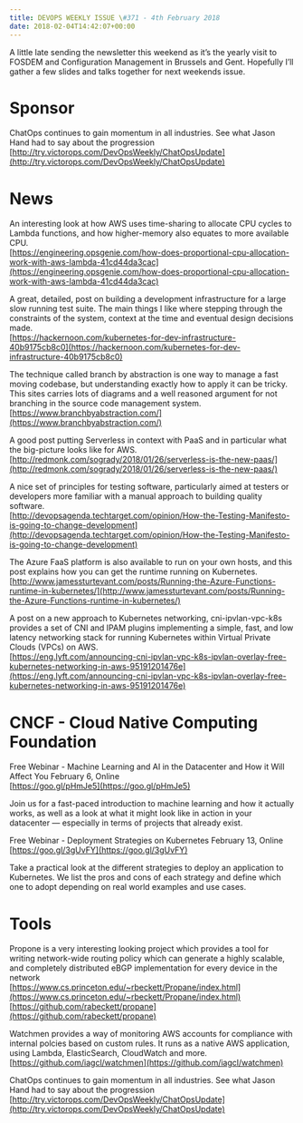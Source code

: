 ```yaml
---
title: DEVOPS WEEKLY ISSUE \#371 - 4th February 2018 
date: 2018-02-04T14:42:07+00:00
---
```


A little late sending the newsletter this weekend as it’s the yearly visit to FOSDEM and Configuration Management in Brussels and Gent. Hopefully I’ll gather a few slides and talks together for next weekends issue.


Sponsor
======

ChatOps continues to gain momentum in all industries. See what Jason Hand had to say about the progression
<br>[http://try.victorops.com/DevOpsWeekly/ChatOpsUpdate](http://try.victorops.com/DevOpsWeekly/ChatOpsUpdate)


News
====

An interesting look at how AWS uses time-sharing to allocate CPU cycles to Lambda functions, and how higher-memory also equates to more available CPU.
<br>[https://engineering.opsgenie.com/how-does-proportional-cpu-allocation-work-with-aws-lambda-41cd44da3cac](https://engineering.opsgenie.com/how-does-proportional-cpu-allocation-work-with-aws-lambda-41cd44da3cac)


A great, detailed, post on building a development infrastructure for a large slow running test suite. The main things I like where stepping through the constraints of the system, context at the time and eventual design decisions made.
<br>[https://hackernoon.com/kubernetes-for-dev-infrastructure-40b9175cb8c0](https://hackernoon.com/kubernetes-for-dev-infrastructure-40b9175cb8c0)


The technique called branch by abstraction is one way to manage a fast moving codebase, but understanding exactly how to apply it can be tricky. This sites carries lots of diagrams and a well reasoned argument for not branching in the source code management system.
<br>[https://www.branchbyabstraction.com/](https://www.branchbyabstraction.com/)


A good post putting Serverless in context with PaaS and in particular what the big-picture looks like for AWS.
<br>[http://redmonk.com/sogrady/2018/01/26/serverless-is-the-new-paas/](http://redmonk.com/sogrady/2018/01/26/serverless-is-the-new-paas/)


A nice set of principles for testing software, particularly aimed at testers or developers more familiar with a manual approach to building quality software.
<br>[http://devopsagenda.techtarget.com/opinion/How-the-Testing-Manifesto-is-going-to-change-development](http://devopsagenda.techtarget.com/opinion/How-the-Testing-Manifesto-is-going-to-change-development)


The Azure FaaS platform is also available to run on your own hosts, and this post explains how you can get the runtime running on Kubernetes.
<br>[http://www.jamessturtevant.com/posts/Running-the-Azure-Functions-runtime-in-kubernetes/](http://www.jamessturtevant.com/posts/Running-the-Azure-Functions-runtime-in-kubernetes/)


A post on a new approach to Kubernetes networking, cni-ipvlan-vpc-k8s provides a set of CNI and IPAM plugins implementing a simple, fast, and low latency networking stack for running Kubernetes within Virtual Private Clouds (VPCs) on AWS.
<br>[https://eng.lyft.com/announcing-cni-ipvlan-vpc-k8s-ipvlan-overlay-free-kubernetes-networking-in-aws-95191201476e](https://eng.lyft.com/announcing-cni-ipvlan-vpc-k8s-ipvlan-overlay-free-kubernetes-networking-in-aws-95191201476e)


CNCF - Cloud Native Computing Foundation
====

Free Webinar - Machine Learning and AI in the Datacenter and How it Will Affect You
February 6, Online
<br>[https://goo.gl/pHmJe5](https://goo.gl/pHmJe5)

Join us for a fast-paced introduction to machine learning and how it actually works, as well as a look at what it might look like in action in your datacenter — especially in terms of projects that already exist.


Free Webinar - Deployment Strategies on Kubernetes
February 13, Online
<br>[https://goo.gl/3gUvFY](https://goo.gl/3gUvFY)

Take a practical look at the different strategies to deploy an application to Kubernetes. We list the pros and cons of each strategy and define which one to adopt depending on real world examples and use cases.


Tools
=====

Propone is a very interesting looking project which provides a tool for writing network-wide routing policy which can generate a highly scalable, and completely distributed eBGP implementation for every device in the network
<br>[https://www.cs.princeton.edu/~rbeckett/Propane/index.html](https://www.cs.princeton.edu/~rbeckett/Propane/index.html)
<br>[https://github.com/rabeckett/propane](https://github.com/rabeckett/propane)


Watchmen provides a way of monitoring AWS accounts for compliance with internal polcies based on custom rules. It runs as a native AWS application, using Lambda, ElasticSearch, CloudWatch and more.
<br>[https://github.com/iagcl/watchmen](https://github.com/iagcl/watchmen)



ChatOps continues to gain momentum in all industries. See what Jason Hand had to say about the progression
<br>[http://try.victorops.com/DevOpsWeekly/ChatOpsUpdate](http://try.victorops.com/DevOpsWeekly/ChatOpsUpdate)




